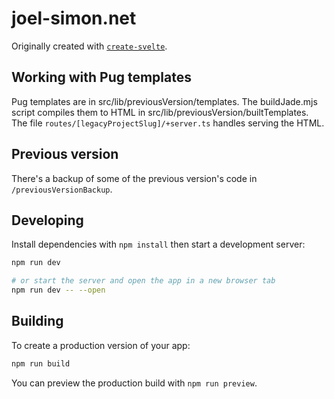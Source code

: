 # joel-simon.net

Originally created with [`create-svelte`](https://github.com/sveltejs/kit/tree/master/packages/create-svelte).

## Working with Pug templates

Pug templates are in src/lib/previousVersion/templates. The buildJade.mjs script compiles them to HTML in src/lib/previousVersion/builtTemplates. The file `routes/[legacyProjectSlug]/+server.ts` handles serving the HTML.

## Previous version

There's a backup of some of the previous version's code in `/previousVersionBackup`.

## Developing

Install dependencies with `npm install` then start a development server:

```bash
npm run dev

# or start the server and open the app in a new browser tab
npm run dev -- --open
```

## Building

To create a production version of your app:

```bash
npm run build
```

You can preview the production build with `npm run preview`.
